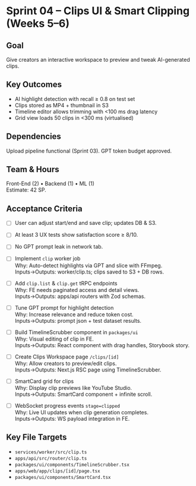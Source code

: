 # Sprint 04 – Clips UI & Smart Clipping (Weeks 5–6)

## Goal
Give creators an interactive workspace to preview and tweak AI-generated clips.

## Key Outcomes
* AI highlight detection with recall ≥ 0.8 on test set
* Clips stored as MP4 + thumbnail in S3
* Timeline editor allows trimming with <100 ms drag latency
* Grid view loads 50 clips in <300 ms (virtualised)

## Dependencies
Upload pipeline functional (Sprint 03). GPT token budget approved.

## Team & Hours
Front-End (2) • Backend (1) • ML (1)  
Estimate: 42 SP.

## Acceptance Criteria
- [ ] User can adjust start/end and save clip; updates DB & S3.  
- [ ] At least 3 UX tests show satisfaction score ≥ 8/10.  
- [ ] No GPT prompt leak in network tab.

- [ ] Implement `clip` worker job  
  Why: Auto-detect highlights via GPT and slice with FFmpeg.  
  Inputs→Outputs: worker/clip.ts; clips saved to S3 + DB rows.
- [ ] Add `clip.list` & `clip.get` tRPC endpoints  
  Why: FE needs paginated access and detail views.  
  Inputs→Outputs: apps/api routers with Zod schemas.
- [ ] Tune GPT prompt for highlight detection  
  Why: Increase relevance and reduce token cost.  
  Inputs→Outputs: prompt json + test dataset results.
- [ ] Build TimelineScrubber component in `packages/ui`  
  Why: Visual editing of clip in FE.  
  Inputs→Outputs: React component with drag handles, Storybook story.
- [ ] Create Clips Workspace page `/clips/[id]`  
  Why: Allow creators to preview/edit clips.  
  Inputs→Outputs: Next.js RSC page using TimelineScrubber.
- [ ] SmartCard grid for clips  
  Why: Display clip previews like YouTube Studio.  
  Inputs→Outputs: SmartCard component + infinite scroll.
- [ ] WebSocket progress events `stage=clipped`  
  Why: Live UI updates when clip generation completes.  
  Inputs→Outputs: WS payload integration in FE.

## Key File Targets
* `services/worker/src/clip.ts`
* `apps/api/src/router/clip.ts`
* `packages/ui/components/TimelineScrubber.tsx`
* `apps/web/app/clips/[id]/page.tsx`
* `packages/ui/components/SmartCard.tsx` 